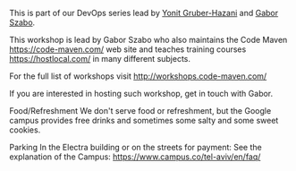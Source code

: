 
This is part of our DevOps series lead by [Yonit Gruber-Hazani](https://www.linkedin.com/in/yonitgruber/) and [Gabor Szabo](https://www.linkedin.com/in/szabgab/).


This workshop is lead by Gabor Szabo who also maintains the Code Maven https://code-maven.com/ web site and teaches training courses https://hostlocal.com/ in many different subjects.

For the full list of workshops visit http://workshops.code-maven.com/

If you are interested in hosting such workshop, get in touch with Gabor.

Food/Refreshment
We don't serve food or refreshment, but the Google campus provides free drinks and sometimes some salty and some sweet cookies.

Parking
In the Electra building or on the streets for payment:
See the explanation of the Campus: https://www.campus.co/tel-aviv/en/faq/


